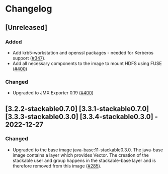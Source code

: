 # Changelog

## [Unreleased]

### Added

- Add krb5-workstation and openssl packages - needed for Kerberos support ([#347]).
- Add all necessary components to the image to mount HDFS using FUSE ([#400])

### Changed

- Upgraded to JMX Exporter 0.19 ([#400])

[#347]: https://github.com/stackabletech/docker-images/pull/347
[#400]: https://github.com/stackabletech/docker-images/pull/400

## [3.2.2-stackable0.7.0] [3.3.1-stackable0.7.0] [3.3.3-stackable0.3.0] [3.3.4-stackable0.3.0] - 2022-12-27

### Changed

- Upgraded to the base image java-base:11-stackable0.3.0. The java-base image
  contains a layer which provides Vector. The creation of the stackable user
  and group happens in the stackable-base layer and is therefore removed from
  this image ([#285]).

[#285]: https://github.com/stackabletech/docker-images/pull/285
